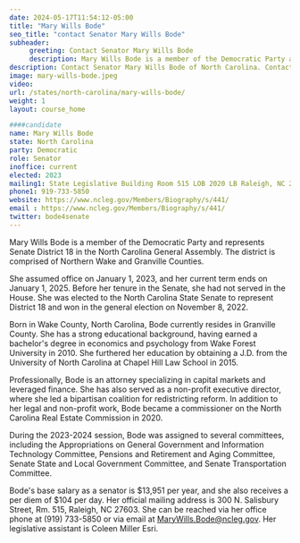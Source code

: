 ```yaml
---
date: 2024-05-17T11:54:12-05:00
title: "Mary Wills Bode"
seo_title: "contact Senator Mary Wills Bode"
subheader:
     greeting: Contact Senator Mary Wills Bode
     description: Mary Wills Bode is a member of the Democratic Party and represents Senate District 18 in the North Carolina General Assembly. The district is comprised of Northern Wake and Granville Counties.
description: Contact Senator Mary Wills Bode of North Carolina. Contact information for Mary Wills Bode includes email address, phone number, and mailing address.
image: mary-wills-bode.jpeg
video:
url: /states/north-carolina/mary-wills-bode/
weight: 1
layout: course_home

####candidate
name: Mary Wills Bode
state: North Carolina
party: Democratic
role: Senator
inoffice: current
elected: 2023
mailing1: State Legislative Building Room 515 LOB 2020 LB Raleigh, NC 27603-2808
phone1: 919-733-5850
website: https://www.ncleg.gov/Members/Biography/s/441/
email : https://www.ncleg.gov/Members/Biography/s/441/
twitter: bode4senate
---
```

Mary Wills Bode is a member of the Democratic Party and represents Senate District 18 in the North Carolina General Assembly. The district is comprised of Northern Wake and Granville Counties.

She assumed office on January 1, 2023, and her current term ends on January 1, 2025. Before her tenure in the Senate, she had not served in the House. She was elected to the North Carolina State Senate to represent District 18 and won in the general election on November 8, 2022.

Born in Wake County, North Carolina, Bode currently resides in Granville County. She has a strong educational background, having earned a bachelor's degree in economics and psychology from Wake Forest University in 2010. She furthered her education by obtaining a J.D. from the University of North Carolina at Chapel Hill Law School in 2015.

Professionally, Bode is an attorney specializing in capital markets and leveraged finance. She has also served as a non-profit executive director, where she led a bipartisan coalition for redistricting reform. In addition to her legal and non-profit work, Bode became a commissioner on the North Carolina Real Estate Commission in 2020.

During the 2023-2024 session, Bode was assigned to several committees, including the Appropriations on General Government and Information Technology Committee, Pensions and Retirement and Aging Committee, Senate State and Local Government Committee, and Senate Transportation Committee.

Bode's base salary as a senator is $13,951 per year, and she also receives a per diem of $104 per day. Her official mailing address is 300 N. Salisbury Street, Rm. 515, Raleigh, NC 27603. She can be reached via her office phone at (919) 733-5850 or via email at MaryWills.Bode@ncleg.gov. Her legislative assistant is Coleen Miller Esri.

